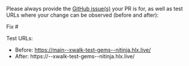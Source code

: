Please always provide the [GitHub issue(s)](../issues) your PR is for, as well as test URLs where your change can be observed (before and after):

Fix #<gh-issue-id>

Test URLs:
- Before: https://main--xwalk-test-gems--nitinja.hlx.live/
- After: https://<branch>--xwalk-test-gems--nitinja.hlx.live/
